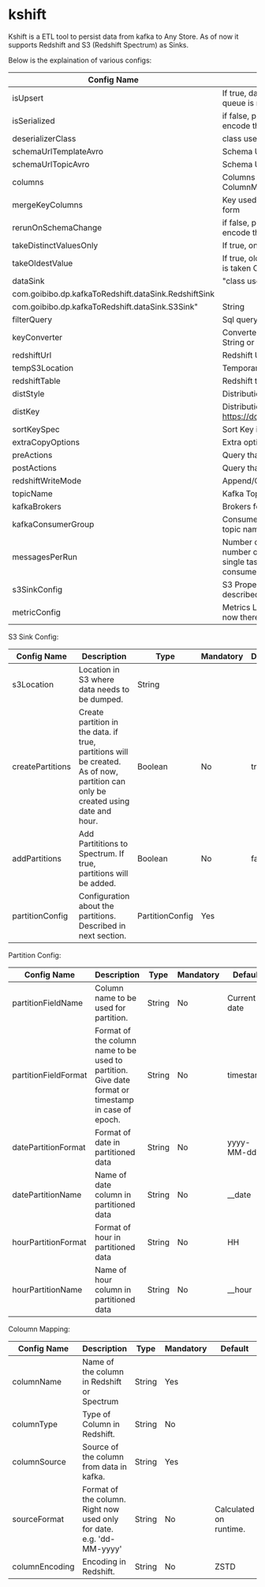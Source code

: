 # kshift

Kshift is a ETL tool to persist data from kafka to Any Store. As of now it supports Redshift and S3 (Redshift Spectrum) as Sinks.

Below is the explaination of various configs:

| Config Name  | Description | Type | Mandatory | Default |
| ------------ | ----------- | ---- | --------- | ------- |
| isUpsert | If true, data will be upserted. If false, data will be appended. Key on kafka queue is mandatory in this case as data is deduplicated using key only. | Boolean | No | false  |
| isSerialized | if false, processes the data as JSON. If true, uses the encoding class to encode the data. | Boolean | No | false  |
| deserializerClass | class used for deserializing the data in case of serialized data | String | No |  |
| schemaUrlTemplateAvro | Schema Url for template in case avro serialization | String | No |  |
| schemaUrlTopicAvro | Schema Url for topic in case avro serialization | String | No |  |
| columns | Columns being processed from the data. It wil be array of objects ColumnMapping. Column Mapping described later in this section. | List[ColumnMapping] | No |  |
| mergeKeyColumns | Key used in case of data upsert. Multiple columns can be provided in list form | List[String] | No |  |
| rerunOnSchemaChange | if false, processes the data as JSON. If true, uses the encoding class to encode the data. |  |  |  |
| takeDistinctValuesOnly | If true, only the distinct value are taken from kafka for a run. | Boolean | No | false  |
| takeOldestValue | If true, oldest value is taken from kafka for a run. In case false latest value is taken Only used when isUpsert or takeDistinctValuesOnly is true | Boolean | No | false  |
| dataSink | "class used for dataSink. For now there are just 2 classes : |
| com.goibibo.dp.kafkaToRedshift.dataSink.RedshiftSink |
| com.goibibo.dp.kafkaToRedshift.dataSink.S3Sink" | String | Yes |  |
| filterQuery | Sql query that can be used to enrich the data during processing only. | String | No |  |
| keyConverter | Converter used to get value from String. As of now, key can either be String or  |  |  |  |
| redshiftUrl | Redshift URL for dumping the data. | String | Yes |  |
| tempS3Location | Temporary S3 location for loading the data Redshift. |  |  |  |
| redshiftTable | Redshift table to which we need to dump data. | String | Yes |  |
| distStyle | Distribution Style in Redshift. | String | Yes |  |
| distKey | Distribution Key in Redshift in case distStyle is set to KEY. https://docs.aws.amazon.com/redshift/latest/dg/c_choosing_dist_sort.html | String | No |  |
| sortKeySpec | Sort Key in Redshift. To be given with Sort type. | String | No |  |
| extraCopyOptions | Extra options for redshift copy. | String | Yes |  |
| preActions | Query that can be executed on redshift before loading the data. | String | No |  |
| postActions | Query that can be executed on redshift after loading the data. | String | No |  |
| redshiftWriteMode | Append/Overwrite | String | No | Append |
| topicName | Kafka Topic name to read from. | String | Yes |  |
| kafkaBrokers | Brokers for kafka. | String | Yes |  |
| kafkaConsumerGroup | Consumer group for kafka consumption.Auto created with table name and topic name in case not provided | String | No |  |
| messagesPerRun | Number of messages to be processed in single run. if it is less than the number of messages in kafka, then multiple runs will be executed for single task. In case no value is provided all the messages from kafka are consumed in single shot.  | Int | No |  |
| s3SinkConfig | S3 Properties for Sink to S3. It will be object of S3SinkConfig which is described in later sections. | Array[S3SinkConfig] | No |  |
| metricConfig | Metrics Logger Configs to record the metrics of the run and task. Right now there are 2 Metric Recorders: File and DynamoDB | MetricConfig | No | DynamoDB recorder |


S3 Sink Config:

| Config Name | Description | Type | Mandatory | Default |
| ----------- | ----------- | ---- | --------- | ------- |
|s3Location | Location in S3 where data needs to be dumped. | String |  | |
|createPartitions | Create partition in the data. if true, partitions will be created. As of now, partition can only be created using date and hour. | Boolean | No | true |
|addPartitions | Add Partititions to Spectrum. If true, partitions will be added. | Boolean | No | false |
|partitionConfig | Configuration about the partitions. Described in next section. | PartitionConfig | Yes | |


Partition Config:

| Config Name | Description | Type | Mandatory | Default |
| ----------- | ----------- | ---- | --------- | ------- |
| partitionFieldName | Column name to be used for partition. | String | No | Current date |
| partitionFieldFormat | Format of the column name to be used to partition. Give date format or timestamp in case of epoch.  | String | No | timestamp |
| datePartitionFormat | Format of date in partitioned data | String | No | yyyy-MM-dd |
| datePartitionName | Name of date column in partitioned data | String | No | __date |
| hourPartitionFormat | Format of hour in partitioned data | String | No | HH |
| hourPartitionName | Name of hour column in partitioned data | String | No | __hour |


Coloumn Mapping: 

| Config Name | Description | Type | Mandatory | Default |
| ----------- | ----------- | ---- | --------- | ------- |
| columnName | Name of the column in Redshift or Spectrum | String | Yes |  |
| columnType | Type of Column in Redshift. | String | No |  |
| columnSource | Source of the column from data in kafka. | String | Yes |  |
| sourceFormat | Format of the column. Right now used only for date. e.g. 'dd-MM-yyyy' | String | No | Calculated on runtime.  |
| columnEncoding | Encoding in Redshift. | String | No | ZSTD |






